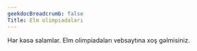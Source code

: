 ```yaml
---
geekdocBreadcrumb: false
Title: Elm olimpiadaları
---
```


Hər kəsə salamlar. Elm olimpiadaları vebsaytına xoş gəlmisiniz.